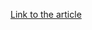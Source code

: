 [Link to the article](https://threatpost.com/cybercriminals-are-selling-access-to-chinese-surveillance-cameras/180478/)
